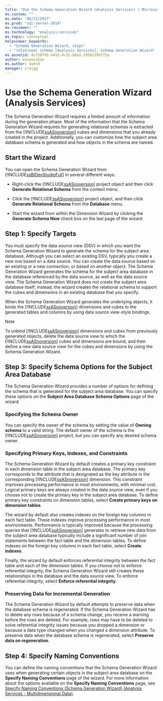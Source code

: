 ```yaml
---
title: "Use the Schema Generation Wizard (Analysis Services) | Microsoft Docs"
ms.custom: ""
ms.date: "06/13/2017"
ms.prod: "sql-server-2014"
ms.reviewer: ""
ms.technology: "analysis-services"
ms.topic: conceptual
helpviewer_keywords: 
  - "Schema Generation Wizard, steps"
  - "relational schema [Analysis Services], Schema Generation Wizard"
ms.assetid: 8c710745-d41d-4c31-b6a2-2956229df75a
author: minewiskan
ms.author: owend
manager: craigg
---
```

# Use the Schema Generation Wizard (Analysis Services)
  The Schema Generation Wizard requires a limited amount of information during the generation phase. Most of the information that the Schema Generation Wizard requires for generating relational schemas is extracted from the [!INCLUDE[ssASnoversion](../../includes/ssasnoversion-md.md)] cubes and dimensions that you already created in the project. Additionally, you can customize how the subject area database schema is generated and how objects in the schema are named.  
  
## Start the Wizard  
 You can open the Schema Generation Wizard from [!INCLUDE[ssBIDevStudioFull](../../includes/ssbidevstudiofull-md.md)] in several different ways:  
  
-   Right-click the [!INCLUDE[ssASnoversion](../../includes/ssasnoversion-md.md)] project object and then click **Generate Relational Schema** from the context menu.  
  
-   Click the [!INCLUDE[ssASnoversion](../../includes/ssasnoversion-md.md)] project object, and then click **Generate Relational Schema** from the **Database** menu.  
  
-   Start the wizard from within the Dimension Wizard by clicking the **Generate Schema Now** check box on the last page of the wizard.  
  
## Step 1: Specify Targets  
 You must specify the data source view (DSV) in which you want the Schema Generation Wizard to generate the schema for the subject area database. Although you can select an existing DSV, typically you create a new one based on a data source. You can create the data source based on an existing or a new connection, or based on another object. The Schema Generation Wizard generates the schema for the subject area database in the database referenced by the data source, as well as the data source view. The Schema Generation Wizard does not create the subject area database itself; instead, the wizard creates the relational schema to support the cubes and dimensions in an existing database that you specify.  
  
 When the Schema Generation Wizard generates the underlying objects, it binds the [!INCLUDE[ssASnoversion](../../includes/ssasnoversion-md.md)] dimensions and cubes to the generated tables and columns by using data source view-style bindings.  
  
> [!NOTE]  
>  To unbind [!INCLUDE[ssASnoversion](../../includes/ssasnoversion-md.md)] dimensions and cubes from previously generated objects, delete the data source view to which the [!INCLUDE[ssASnoversion](../../includes/ssasnoversion-md.md)] cubes and dimensions are bound, and then define a new data source view for the cubes and dimensions by using the Schema Generation Wizard.  
  
## Step 3: Specify Schema Options for the Subject Area Database  
 The Schema Generation Wizard provides a number of options for defining the schema that is generated for the subject area database. You can specify these options on the **Subject Area Database Schema Options** page of the wizard.  
  
### Specifying the Schema Owner  
 You can specify the owner of the schema by setting the value of **Owning schema** to a valid string. The default owner of the schema is the [!INCLUDE[ssASnoversion](../../includes/ssasnoversion-md.md)] project, but you can specify any desired schema owner.  
  
### Specifying Primary Keys, Indexes, and Constraints  
 The Schema Generation Wizard by default creates a primary key constraint in each dimension table in the subject area database. The primary key corresponds to the attribute that is designated as the key attribute in the corresponding [!INCLUDE[ssASnoversion](../../includes/ssasnoversion-md.md)] dimension. This constraint improves processing performance in most environments, with minimal cost. Logical primary keys are always created in the data source view, even if you choose not to create the primary key in the subject area database. To define primary key constraints on dimension tables, select **Create primary keys on dimension tables**.  
  
 The wizard by default also creates indexes on the foreign key columns in each fact table. These indexes improve processing performance in most environments. Performance is typically improved because the processing queries that [!INCLUDE[ssASnoversion](../../includes/ssasnoversion-md.md)] generates to retrieve new data from the subject area database typically include a significant number of join statements between the fact table and the dimension tables. To define indexes on the foreign key columns in each fact table, select **Create indexes**.  
  
 Finally, the wizard by default enforces referential integrity between the fact table and each of the dimension tables. If you choose not to enforce referential integrity, the Schema Generation Wizard still creates these relationships in the database and the data source view. To enforce referential integrity, select **Enforce referential integrity**.  
  
### Preserving Data for Incremental Generation  
 The Schema Generation Wizard by default attempts to preserve data when the database schema is regenerated. If the Schema Generation Wizard has to delete any rows because of a schema change, you receive a warning before the rows are deleted. For example, rows may have to be deleted to solve referential integrity issues because you dropped a dimension or because a data type changed when you changed a dimension attribute. To preserve data when the database schema is regenerated, select **Preserve data on regeneration**.  
  
## Step 4: Specify Naming Conventions  
 You can define the naming conventions that the Schema Generation Wizard uses when generating certain objects in the subject area database on the **Specify Naming Conventions** page of the wizard. For more information about the options available on the **Specify Naming Conventions** page, see [Specify Naming Conventions &#40;Schema Generation Wizard&#41; &#40;Analysis Services - Multidimensional Data&#41;](../specify-naming-conventions-schema-generation-analysis-services-multidimensional-data.md).  
  
  
